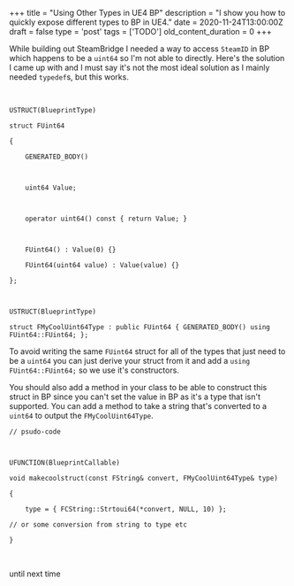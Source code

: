 
+++
title = "Using Other Types in UE4 BP"
description = "I show you how to quickly expose different types to BP in UE4."
date = 2020-11-24T13:00:00Z
draft = false
type = 'post'
tags = ['TODO']
old_content_duration = 0
+++

<p>While building out SteamBridge I needed a way to access <code>SteamID</code> in BP which happens to be a <code>uint64</code> so I'm not able to directly. Here's the solution I came up with and I must say it's not the most ideal solution as I mainly needed <code>typedef</code>s, but this works.</p>
<p>&nbsp;</p>
<pre class="language-cpp"><code>USTRUCT(BlueprintType)
struct FUint64
{
	GENERATED_BODY()

	uint64 Value;

	operator uint64() const { return Value; }

	FUint64() : Value(0) {}
	FUint64(uint64 value) : Value(value) {}
};

USTRUCT(BlueprintType)
struct FMyCoolUint64Type : public FUint64 { GENERATED_BODY() using FUint64::FUint64; };</code></pre>
<p>To avoid writing the same <code>FUint64</code> struct for all of the types that just need to be a <code>uint64</code> you can just derive your struct from it and add a <code>using FUint64::FUint64;</code> so we use it's constructors.</p>
<p>You should also add a method in your class to be able to construct this struct in BP since you can't set the value in BP as it's a type that isn't supported. You can add a method to take a string that's converted to a <code>uint64</code> to output the <code>FMyCoolUint64Type</code>.</p>
<pre class="language-cpp"><code>// psudo-code

UFUNCTION(BlueprintCallable)
void makecoolstruct(const FString&amp; convert, FMyCoolUint64Type&amp; type)
{
    type = { FCString::Strtoui64(*convert, NULL, 10) };
// or some conversion from string to type etc
}</code></pre>
<p>&nbsp;</p>
<p>until next time</p>
<p>&nbsp;</p>
    